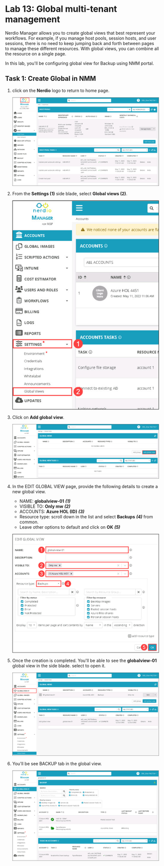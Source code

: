 # Lab 13: Global multi-tenant management

Nerdio Manager allows you to create global views that best represent your workflows. For example, if you manage host pools, session hosts, and user sessions, there is no need to keep jumping back and forth between pages to manage these different resources. With global views, you can combine all the resource on a single page. 

In this lab, you'll be configuring global view for Backup using NMM portal.

## Task 1: Create Global in NMM

1. click on the **Nerdio** logo to return to home page.

   ![](media/snmm2.jpg)

1. From the **Settings (1)** side blade, select **Global views (2)**.

   ![](media/snmm3.jpg)

1. Click on **Add global view**.

   ![](media/snmm4.jpg)

1. In the EDIT GLOBAL VIEW page, provide the following details to create a new global view.

   - NAME: **globalview-01** ***(1)***
   - VISIBLE TO: **Only mw** ***(2)***
   - ACCOUNTS: **Azure HOL (ID)** ***(3)***
   - Resource type: scroll down in the list and select **Backups** ***(4)*** from common.
   - Leave other options to default and click on **OK** ***(5)***

   ![](media/snmm5.jpg)   

1. Once the creation is completed. You'll be able to see the **globalview-01** global view in the side blade. select to open it.

   ![](media/snmm6.jpg)  

1. You'll be see BACKUP tab in the global view.

   ![](media/snmm7.jpg) 

